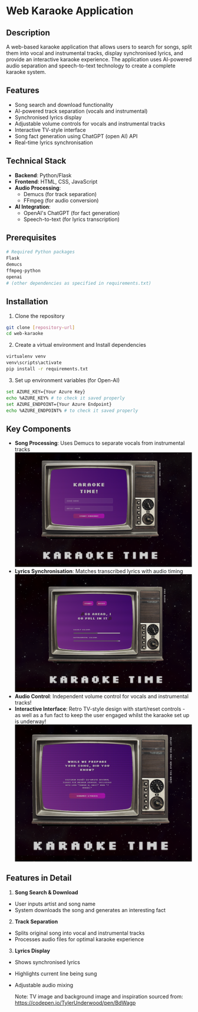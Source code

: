 # Web Karaoke Application

## Description

A web-based karaoke application that allows users to search for songs, split them into vocal and instrumental tracks, display synchronised lyrics, and provide an interactive karaoke experience. The application uses AI-powered audio separation and speech-to-text technology to create a complete karaoke system.

## Features

- Song search and download functionality
- AI-powered track separation (vocals and instrumental)
- Synchronised lyrics display
- Adjustable volume controls for vocals and instrumental tracks
- Interactive TV-style interface
- Song fact generation using ChatGPT (open AI) API
- Real-time lyrics synchronisation

## Technical Stack

- **Backend**: Python/Flask
- **Frontend**: HTML, CSS, JavaScript
- **Audio Processing**:
  - Demucs (for track separation)
  - FFmpeg (for audio conversion)
- **AI Integration**:
  - OpenAI's ChatGPT (for fact generation)
  - Speech-to-text (for lyrics transcription)

## Prerequisites

```bash
# Required Python packages
Flask
demucs
ffmpeg-python
openai
# (other dependencies as specified in requirements.txt)
```

## Installation

1. Clone the repository

```bash
git clone [repository-url]
cd web-karaoke
```

2. Create a virtual environment and Install dependencies

```bash
virtualenv venv 
venv\scripts\activate
pip install -r requirements.txt
```

3. Set up environment variables (for Open-AI)

```bash
set AZURE_KEY={Your Azure Key} 
echo %AZURE_KEY% # to check it saved properly
set AZURE_ENDPOINT={Your Azure Endpoint}
echo %AZURE_ENDPOINT% # to check it saved properly
```



## Key Components

- **Song Processing**: Uses Demucs to separate vocals from instrumental tracks
![Main UI](https://raw.githubusercontent.com/TinuSorinmade-WPP/karaoke-livescreen/master/Main%20UI.png)
- **Lyrics Synchronisation**: Matches transcribed lyrics with audio timing
![Lyric Synchronisation](https://raw.githubusercontent.com/TinuSorinmade-WPP/karaoke-livescreen/master/Lyric%20Synchronisation.png)
- **Audio Control**: Independent volume control for vocals and instrumental tracks!
- **Interactive Interface**: Retro TV-style design with start/reset controls - as well as a fun fact to keep the user engaged whilst the karaoke set up is underway!
![Fun Fact](https://raw.githubusercontent.com/TinuSorinmade-WPP/karaoke-livescreen/master/Fun-Fact.png)
## Features in Detail

1. **Song Search & Download**

- User inputs artist and song name
- System downloads the song and generates an interesting fact

2. **Track Separation**

- Splits original song into vocal and instrumental tracks
- Processes audio files for optimal karaoke experience

3. **Lyrics Display**

- Shows synchronised lyrics
- Highlights current line being sung
- Adjustable audio mixing


  Note: TV image and background image and inspiration sourced from: https://codepen.io/TylerUnderwood/pen/BdWagp
